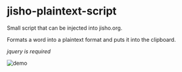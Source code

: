 # jisho-plaintext-script

Small script that can be injected into jisho.org. 

Formats a word into a plaintext format and puts it into the clipboard. 

*jquery is required*

![demo](https://user-images.githubusercontent.com/64732115/167290354-1fbc426f-1273-40e6-ba3a-3408a4ed67fc.gif)
